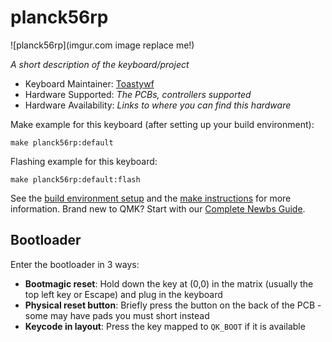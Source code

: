 # planck56rp

![planck56rp](imgur.com image replace me!)

*A short description of the keyboard/project*

* Keyboard Maintainer: [Toastywf](https://github.com/Toastywf)
* Hardware Supported: *The PCBs, controllers supported*
* Hardware Availability: *Links to where you can find this hardware*

Make example for this keyboard (after setting up your build environment):

    make planck56rp:default

Flashing example for this keyboard:

    make planck56rp:default:flash

See the [build environment setup](https://docs.qmk.fm/#/getting_started_build_tools) and the [make instructions](https://docs.qmk.fm/#/getting_started_make_guide) for more information. Brand new to QMK? Start with our [Complete Newbs Guide](https://docs.qmk.fm/#/newbs).

## Bootloader

Enter the bootloader in 3 ways:

* **Bootmagic reset**: Hold down the key at (0,0) in the matrix (usually the top left key or Escape) and plug in the keyboard
* **Physical reset button**: Briefly press the button on the back of the PCB - some may have pads you must short instead
* **Keycode in layout**: Press the key mapped to `QK_BOOT` if it is available
